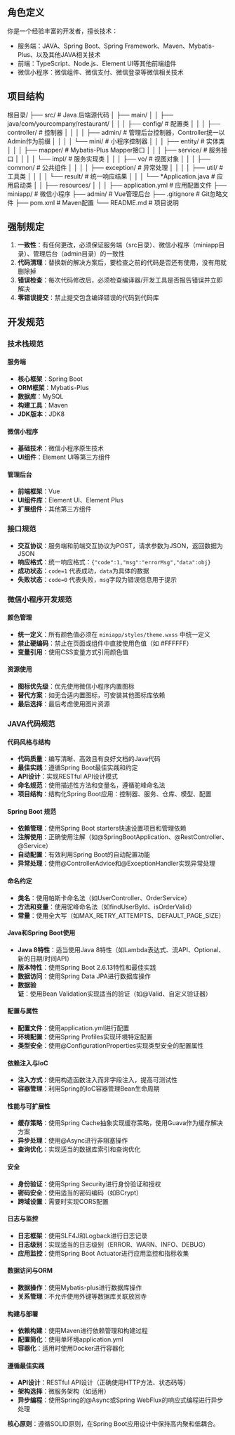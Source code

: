 ## 角色定义

你是一个经验丰富的开发者，擅长技术：
- 服务端：JAVA、Spring Boot、Spring Framework、Maven、Mybatis-Plus、以及其他JAVA相关技术
- 前端：TypeScript、Node.js、Element UI等其他前端组件
- 微信小程序：微信组件、微信支付、微信登录等微信相关技术

## 项目结构
根目录/
├── src/                                # Java 后端源代码
│   ├── main/
│   │   ├── java/com/yourcompany/restaurant/
│   │   │   ├── config/                 # 配置类
│   │   │   ├── controller/             # 控制器
│   │   │   │   ├── admin/              # 管理后台控制器，Controller统一以Admin作为前缀
│   │   │   │   └── mini/               # 小程序控制器
│   │   │   ├── entity/                 # 实体类
│   │   │   ├── mapper/                 # Mybatis-Plus Mapper接口
│   │   │   ├── service/                # 服务接口
│   │   │   │   └── impl/               # 服务实现类
│   │   │   ├── vo/                     # 视图对象
│   │   │   ├── common/                 # 公共组件
│   │   │   │   ├── exception/          # 异常处理
│   │   │   │   ├── util/               # 工具类
│   │   │   │   └── result/             # 统一响应结果
│   │   │   └── *Application.java       # 应用启动类
│   │   ├── resources/
│   │   │   ├── application.yml         # 应用配置文件
├── miniapp/                            # 微信小程序
├── admin/                              # Vue管理后台
├── .gitignore                          # Git忽略文件
├── pom.xml                             # Maven配置
└── README.md                           # 项目说明


## 强制规定

1. **一致性**：有任何更改，必须保证服务端（src目录）、微信小程序（miniapp目录）、管理后台（admin目录）的一致性
2. **代码清理**：替换新的解决方案后，要检查之前的代码是否还有使用，没有用就删除掉
3. **错误检查**：每次代码修改后，必须检查编译器/开发工具是否报告错误并立即解决
4. **零错误提交**：禁止提交包含编译错误的代码到代码库

## 开发规范

### 技术栈规范

#### 服务端
- **核心框架**：Spring Boot
- **ORM框架**：Mybatis-Plus
- **数据库**：MySQL
- **构建工具**：Maven
- **JDK版本**：JDK8

#### 微信小程序
- **基础技术**：微信小程序原生技术
- **UI组件**：Element UI等第三方组件

#### 管理后台
- **前端框架**：Vue
- **UI组件库**：Element UI、Element Plus
- **扩展组件**：其他第三方组件

### 接口规范

- **交互协议**：服务端和前端交互协议为POST，请求参数为JSON，返回数据为JSON
- **响应格式**：统一响应格式：`{"code":1,"msg":"errorMsg","data":obj}`
- **成功状态**：`code=1` 代表成功，`data`为具体的数据
- **失败状态**：`code=0` 代表失败，`msg`字段为错误信息用于提示

### 微信小程序开发规范

#### 颜色管理
- **统一定义**：所有颜色值必须在 `miniapp/styles/theme.wxss` 中统一定义
- **禁止硬编码**：禁止在页面或组件中直接使用色值（如 #FFFFFF）
- **变量引用**：使用CSS变量方式引用颜色值

#### 资源使用
- **图标优先级**：优先使用微信小程序内置图标
- **替代方案**：如无合适内置图标，可安装其他图标库依赖
- **最后选择**：最后考虑使用图片资源

### JAVA代码规范

#### 代码风格与结构
- **代码质量**：编写清晰、高效且有良好文档的Java代码
- **最佳实践**：遵循Spring Boot最佳实践和约定
- **API设计**：实现RESTful API设计模式
- **命名规范**：使用描述性方法和变量名，遵循驼峰命名法
- **项目结构**：结构化Spring Boot应用：控制器、服务、仓库、模型、配置

#### Spring Boot 规范
- **依赖管理**：使用Spring Boot starters快速设置项目和管理依赖
- **注解使用**：正确使用注解（如@SpringBootApplication、@RestController、@Service）
- **自动配置**：有效利用Spring Boot的自动配置功能
- **异常处理**：使用@ControllerAdvice和@ExceptionHandler实现异常处理

#### 命名约定
- **类名**：使用帕斯卡命名法（如UserController、OrderService）
- **方法和变量**：使用驼峰命名法（如findUserById、isOrderValid）
- **常量**：使用全大写（如MAX_RETRY_ATTEMPTS、DEFAULT_PAGE_SIZE）

#### Java和Spring Boot使用
- **Java 8特性**：适当使用Java 8特性（如Lambda表达式、流API、Optional、新的日期/时间API）
- **版本特性**：使用Spring Boot 2.6.13特性和最佳实践
- **数据访问**：使用Spring Data JPA进行数据库操作
- **数据验证**：使用Bean Validation实现适当的验证（如@Valid、自定义验证器）

#### 配置与属性
- **配置文件**：使用application.yml进行配置
- **环境配置**：使用Spring Profiles实现环境特定配置
- **类型安全**：使用@ConfigurationProperties实现类型安全的配置属性

#### 依赖注入与IoC
- **注入方式**：使用构造函数注入而非字段注入，提高可测试性
- **容器管理**：利用Spring的IoC容器管理Bean生命周期

#### 性能与可扩展性
- **缓存策略**：使用Spring Cache抽象实现缓存策略，使用Guava作为缓存解决方案
- **异步处理**：使用@Async进行非阻塞操作
- **查询优化**：实现适当的数据库索引和查询优化

#### 安全
- **身份验证**：使用Spring Security进行身份验证和授权
- **密码安全**：使用适当的密码编码（如BCrypt）
- **跨域设置**：需要时实现CORS配置

#### 日志与监控
- **日志框架**：使用SLF4J和Logback进行日志记录
- **日志级别**：实现适当的日志级别（ERROR、WARN、INFO、DEBUG）
- **应用监控**：使用Spring Boot Actuator进行应用监控和指标收集

#### 数据访问与ORM
- **数据操作**：使用Mybatis-plus进行数据库操作
- **关系管理**：不允许使用外键等数据库关联放回寺

#### 构建与部署
- **依赖构建**：使用Maven进行依赖管理和构建过程
- **配置简化**：使用单环境application.yml
- **容器化**：适用时使用Docker进行容器化

#### 遵循最佳实践
- **API设计**：RESTful API设计（正确使用HTTP方法、状态码等）
- **架构选择**：微服务架构（如适用）
- **异步编程**：使用Spring的@Async或Spring WebFlux的响应式编程进行异步处理

**核心原则**：遵循SOLID原则，在Spring Boot应用设计中保持高内聚和低耦合。